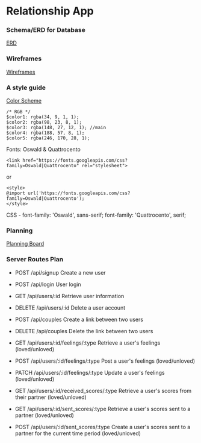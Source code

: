 # Relationship App

### Schema/ERD for Database
[ERD](https://drive.google.com/file/d/1QXSHpquH37266fL5_dRPYeiIJ2ecnwaq/view?usp=sharing)

### Wireframes
[Wireframes](https://xd.adobe.com/view/7d7d3742-d589-4880-bf49-c2c8658f40d9/)

### A style guide
[Color Scheme](coolors.co/220901-621708-941b0c-bc3908-f6aa1c)

```
/* RGB */
$color1: rgba(34, 9, 1, 1);
$color2: rgba(98, 23, 8, 1);
$color3: rgba(148, 27, 12, 1); //main
$color4: rgba(188, 57, 8, 1);
$color5: rgba(246, 170, 28, 1);
```

Fonts: Oswald & Quattrocento
```
<link href="https://fonts.googleapis.com/css?family=Oswald|Quattrocento" rel="stylesheet">
```
or
```
<style>
@import url('https://fonts.googleapis.com/css?family=Oswald|Quattrocento');
</style>
```

CSS -
font-family: 'Oswald', sans-serif;
font-family: 'Quattrocento', serif;


### Planning

[Planning Board](https://waffle.io/teddim/relationship_app)



### Server Routes Plan
- POST /api/signup Create a new user
- POST /api/login User login
- GET /api/users/:id Retrieve user information
- DELETE /api/users/:id Delete a user account

- POST /api/couples Create a link between two users
- DELETE /api/couples Delete the link between two users

- GET /api/users/:id/feelings/:type Retrieve a user's feelings (loved/unloved)
- POST /api/users/:id/feelings/:type Post a user's feelings (loved/unloved)
- PATCH /api/users/:id/feelings/:type Update a user's feelings (loved/unloved)

- GET /api/users/:id/received_scores/:type Retrieve a user's scores from their partner (loved/unloved)
- GET /api/users/:id/sent_scores/:type Retrieve a user's scores sent to a partner (loved/unloved)
- POST /api/users/:id/sent_scores/:type Create a user's scores sent to a partner for the current time period (loved/unloved)

